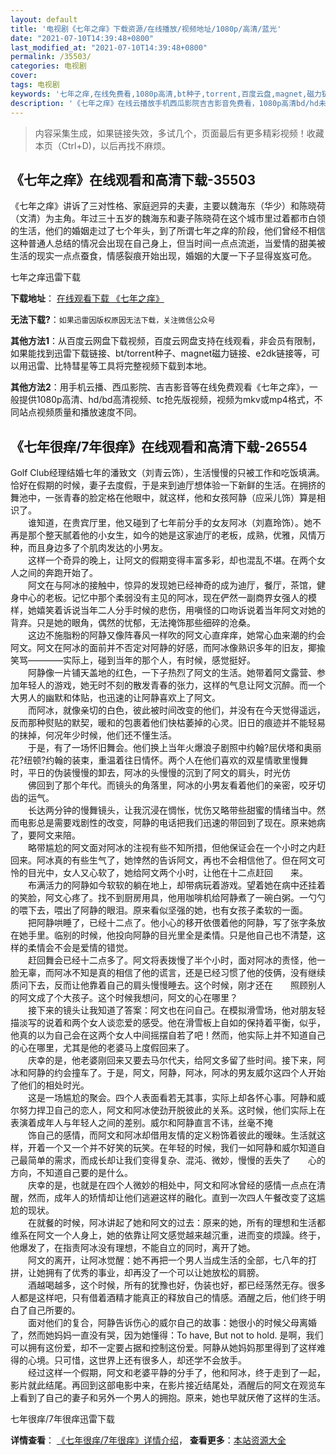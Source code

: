 ```yaml
---
layout: default
title: '电视剧《七年之痒》下载资源/在线播放/视频地址/1080p/高清/蓝光'
date: "2021-07-10T14:39:48+0800"
last_modified_at: "2021-07-10T14:39:48+0800"
permalink: /35503/
categories: 电视剧
cover:
tags: 电视剧
keywords: '七年之痒,在线免费看,1080p高清,bt种子,torrent,百度云盘,magnet,磁力链,迅雷下载资源'
description: '《七年之痒》在线云播放手机西瓜影院吉吉影音免费看，1080p高清bd/hd未删减完整版和tc抢先枪版，mkv/mp4格式，附带bt/torrent种子、magnet/磁力链、百度云盘、网盘资源迅雷下载链接'
---
```


>内容采集生成，如果链接失效，多试几个，页面最后有更多精彩视频！收藏本页（Ctrl+D)，以后再找不麻烦。


## 《七年之痒》在线观看和高清下载-35503

《七年之痒》讲诉了三对性格、家庭迥异的夫妻，主要以魏海东（华少）和陈晓荷（文清）为主角。年过三十五岁的魏海东和妻子陈晓荷在这个城市里过着都市白领的生活，他们的婚姻走过了七个年头，到了所谓七年之痒的阶段，他们曾经不相信这种普通人总结的情况会出现在自己身上，但当时间一点点流逝，当爱情的甜美被生活的现实一点点蚕食，情感裂痕开始出现，婚姻的大厦一下子显得岌岌可危。</p>


七年之痒迅雷下载

**下载地址**： [在线观看下载 《七年之痒》](https://www.993dy.com//vod-detail-id-12370.html) 


**无法下载?**：`如果迅雷因版权原因无法下载，关注微信公众号 `

**其他方法1**：从百度云网盘下载视频，百度云网盘支持在线观看，非会员有限制，如果能找到迅雷下载链接、bt/torrent种子、magnet磁力链接、e2dk链接等，可以用迅雷、比特彗星等工具将完整视频下载到本地。

**其他方法2**：用手机云播、西瓜影院、吉吉影音等在线免费观看《七年之痒》，一般提供1080p高清、hd/bd高清视频、tc抢先版视频，视频为mkv或mp4格式，不同站点视频质量和播放速度不同。


## 《七年很痒/7年很痒》在线观看和高清下载-26554

Golf Club经理结婚七年的潘致文（刘青云饰），生活慢慢的只被工作和吃饭填满。恰好在假期的时候，妻子去度假，于是来到迪厅想体验一下新鲜的生活。在拥挤的舞池中，一张青春的脸定格在他眼中，就这样，他和女孩阿静（应采儿饰）算是相识了。<br />　　谁知道，在贵宾厅里，他又碰到了七年前分手的女友阿冰（刘嘉玲饰）。她不再是那个整天腻着他的小女生，如今的她是这家迪厅的老板，成熟，优雅，风情万种，而且身边多了个肌肉发达的小男友。<br />　　这样一个奇异的晚上，让阿文的假期变得丰富多彩，却也混乱不堪。在两个女人之间的奔跑开始了。<br />　　阿文在与阿冰的接触中，惊异的发现她已经神奇的成为迪厅，餐厅，茶馆，健身中心的老板。记忆中那个柔弱没有主见的阿冰，现在俨然一副商界女强人的模样，她嬉笑着诉说当年二人分手时候的悲伤，用嗔怪的口吻诉说着当年阿文对她的背弃。只是她的眼角，偶然的忧郁，无法掩饰那些细碎的沧桑。<br />　　这边不施脂粉的阿静又像阵春风一样吹的阿文心直痒痒，她常心血来潮的约会阿文。阿文在阿冰的面前并不否定对阿静的好感，而阿冰像熟识多年的旧友，揶揄笑骂――――实际上，碰到当年的那个人，有时候，感觉挺好。<br />　　阿静像一片铺天盖地的红色，一下子热烈了阿文的生活。她带着阿文露营、参加年轻人的游戏，她无时不刻的散发青春的张力，这样的气息让阿文沉醉。而一个大男人的幽默和体贴，也迅速的让阿静喜欢上了阿文。<br />　　而阿冰，就像亲切的白色，彼此被时间改变的他们，并没有在今天觉得遥远，反而那种熨贴的默契，暖和的包裹着他们快枯萎掉的心灵。旧日的痕迹并不能轻易的抹掉，何况年少时候，他们还不懂生活。<br />　　于是，有了一场怀旧舞会。他们换上当年火爆浪子剧照中约翰?屈伏塔和奥丽花?纽顿?约翰的装束，重温着往日情怀。两个人在他们喜欢的双星情歌里慢舞时，平日的伪装慢慢的卸去，阿冰的头慢慢的沉到了阿文的肩头，时光仿<br />　　佛回到了那个年代。而镜头的角落里，阿冰的小男友看着他们的亲密，咬牙切齿的运气。<br />　　长达两分钟的慢舞镜头，让我沉浸在惆怅，忧伤又略带些甜蜜的情绪当中。然而电影总是需要戏剧性的改变，阿静的电话把我们迅速的带回到了现在。原来她病了，要阿文来陪。<br />　　略带尴尬的阿文面对阿冰的注视有些不知所措，但他保证会在一个小时之内赶回来。阿冰真的有些生气了，她悻然的告诉阿文，再也不会相信他了。但在阿文可怜的目光中，女人又心软了，她给阿文两个小时，让他在十二点赶回　　来。<br />　　布满活力的阿静如今软软的躺在地上，却带病玩着游戏。望着她在病中还挂着的笑脸，阿文心疼了。找不到厨房用具，他用咖啡机给阿静煮了一碗白粥。一勺勺的喂下去，喂出了阿静的眼泪。原来看似坚强的她，也有女孩子柔软的一面。<br />　　把阿静哄睡了，已经十二点了。他小心的移开依偎着他的阿静，写了张字条放在她手里。临别的时候，他投向阿静的目光里全是柔情。只是他自己也不清楚，这样的柔情会不会是爱情的错觉。<br />　　赶回舞会已经十二点多了。阿文将表拨慢了半个小时，面对阿冰的责怪，他一脸无辜，而阿冰不知是真的相信了他的谎言，还是已经习惯了他的伎俩，没有继续质问下去，反而让他靠着自己的肩头慢慢睡去。这个时候，刚才还在　　照顾别人的阿文成了个大孩子。这个时候我想问，阿文的心在哪里？<br />　　接下来的镜头让我知道了答案：阿文也在问自己。在模拟滑雪场，他对朋友轻描淡写的说着和两个女人谈恋爱的感受。他在滑雪板上自如的保持着平衡，似乎，他真的以为自己会在这两个女人中间摇摆自若了吧！然而，他实际上并不知道自己的心在哪里，尤其是他的老婆马上度假回来了。<br />　　庆幸的是，他老婆刚回来又要去马尔代夫，给阿文多留了些时间。接下来，阿冰和阿静的约会撞车了。于是，阿文，阿静，阿冰，阿冰的男友威尔这四个人开始了他们的相处时光。<br />　　这是一场尴尬的聚会。四个人表面看若无其事，实际上却各怀心事。阿静和威尔努力捍卫自己的恋人，阿文和阿冰使劲开脱彼此的关系。这时候，他们实际上在表演着成年人与年轻人之间的差别。威尔和阿静直言不讳，丝毫不掩<br />　　饰自己的感情，而阿文和阿冰却借用友情的定义粉饰着彼此的暧昧。生活就这样，开着一个又一个并不好笑的玩笑。在年轻的时候，我们一如阿静和威尔知道自己最简单的需求，而成长却让我们变得复杂、混沌、微妙，慢慢的丢失了　　心的方向，不知道自己要的是什么。<br />　　庆幸的是，也就是在四个人微妙的相处中，阿文和阿冰曾经的感情一点点在清醒，然而，成年人的矫情却让他们逃避这样的融化。直到一次四人午餐改变了这尴尬的现状。<br />　　在就餐的时候，阿冰讲起了她和阿文的过去：原来的她，所有的理想和生活都维系在阿文一个人身上，她的依靠让阿文感觉越来越沉重，进而变的烦躁。终于，他爆发了，在指责阿冰没有理想，不能自立的同时，离开了她。<br />　　阿文的离开，让阿冰觉醒：她不再把一个男人当成生活的全部，七八年的打拼，让她拥有了优秀的事业，却再没了一个可以让她放松的肩膀。<br />　　酒越喝越多，这个时候，所有的犹豫也好，伪装也好，都已经荡然无存。很多人都是这样吧，只有借着酒精才能真正的释放自己的情感。酒醒之后，他们终于明白了自己所要的。<br />　　面对他们的复合，阿静告诉伤心的威尔自己的故事：她很小的时候父母离婚了，然而她妈妈一直没有哭，因为她懂得：To have, But not to hold. 是啊，我们可以拥有这份爱，却不一定要占据和控制这份爱。阿静从她妈妈那里得到了这样难得的心境。只可惜，这世界上还有很多人，却还学不会放手。<br />　　经过这样一个假期，阿文和老婆平静的分手了，他和阿冰，终于走到了一起，影片就此结尾。再回到这部电影中来，在影片接近结尾处，酒醒后的阿文在观览车上看到了自己的妻子和另外一个男人的拥抱。原来，她也早就厌倦了这样的生活。</p>


七年很痒/7年很痒迅雷下载

**详情查看**： [《七年很痒/7年很痒》详情介绍](/movie/26554/)， **查看更多**：[本站资源大全](/movie/t/all/)

